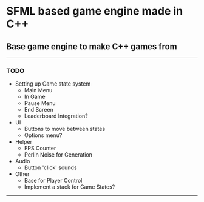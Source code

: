 # SFML based game engine made in C++

## Base game engine to make C++ games from

---

### TODO

- Setting up Game state system
  - Main Menu
  - In Game
  - Pause Menu
  - End Screen
  - Leaderboard Integration?
- UI
  - Buttons to move between states
  - Options menu?
- Helper
  - FPS Counter
  - Perlin Noise for Generation
- Audio
  - Button 'click' sounds
- Other
  - Base for Player Control
  - Implement a stack for Game States?

---
